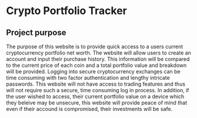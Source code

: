 # Crypto Portfolio Tracker

## Project purpose 
The purpose of this website is to provide quick access to a users current cryptocurrency portfolio net worth.
The website will allow users to create an account and input their purchase history. This information will be compared to the current price of each coin and a total portfolio value and breakdown will be provided. Logging into secure cryptocurrency exchanges can be time consuming with two factor authentication and lengthy intricate passwords. This website will not have access to trading features and thus will not require such a secure, time consuming log in process. In addition, if the user wished to access, their current portfolio value on a device which they beleive may be unsecure, this website will provide peace of mind that even if their accound is compromised, their investments will be safe.